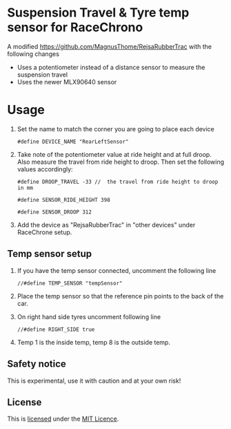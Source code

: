 # Suspension Travel & Tyre temp sensor for RaceChrono
A modified https://github.com/MagnusThome/RejsaRubberTrac with the following changes

* Uses a potentiometer instead of a distance sensor to measure the suspension travel
* Uses the newer MLX90640 sensor

# Usage
1. Set the name to match the corner you are going to place each device

   ``#define DEVICE_NAME "RearLeftSensor"``
2. Take note of the potentiometer value at ride height and at full droop. Also measure the travel from
ride height to droop. Then set the following values accordingly:

    ``#define DROOP_TRAVEL -33 //  the travel from ride height to droop in mm``

    ``#define SENSOR_RIDE_HEIGHT 398``

    ``#define SENSOR_DROOP 312``

3. Add the device as "RejsaRubberTrac" in "other devices" under RaceChrone setup.

## Temp sensor setup
1. If you have the temp sensor connected, uncomment the following line

   ``//#define TEMP_SENSOR "tempSensor"``
2. Place the temp sensor so that the reference pin points to the back of the car.
3. On right hand side tyres uncomment following line

   ``//#define RIGHT_SIDE true``
4. Temp 1 is the inside temp, temp 8 is the outside temp. 

## Safety notice
This is experimental, use it with caution and at your own risk!

## License
This is [licensed](LICENSE) under the [MIT Licence](http://en.wikipedia.org/wiki/MIT_License).
